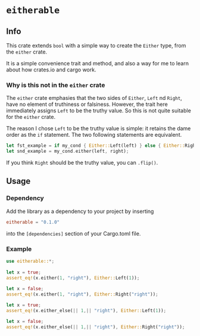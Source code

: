 # `eitherable`

## Info

This crate extends `bool` with a simple way to create the `Either` type, from
the `either` crate.

It is a simple convenience trait and method, and also a way for me to learn
about how crates.io and cargo work.

### Why is this not in the `either` crate

The `either` crate emphasies that the two sides of `Either`, `Left` nd `Right`,
have no element of truthiness or falsiness. However, the trait here immediately
assigns `Left` to be the truthy value. So this is not quite suitable for the
`either` crate.

The reason I chose `Left` to be the truthy value is simple: it retains the dame
order as the `if` statement. The two following statements are equivalent.

```rust
let fst_example = if my_cond { Either::Left(left) } else { Either::Right(right) };
let snd_example = my_cond.either(left, right);
```

If you think `Right` should be the truthy value, you can `.flip()`.

## Usage

### Dependency

Add the library as a dependency to your project by inserting

```toml
eitherable = "0.1.0"
```

into the `[dependencies]` section of your Cargo.toml file.

### Example

```rust
use eitherable::*;
    
let x = true;
assert_eq!(x.either(1, "right"), Either::Left(1));
    
let x = false;
assert_eq!(x.either(1, "right"), Either::Right("right"));

let x = true;
assert_eq!(x.either_else(|| 1,|| "right"), Either::Left(1));

let x = false;
assert_eq!(x.either_else(|| 1,|| "right"), Either::Right("right"));
```
